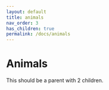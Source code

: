 ```yaml
---
layout: default
title: animals
nav_order: 3
has_children: true
permalink: /docs/animals
---
```


# Animals

This should be a parent with 2 children.